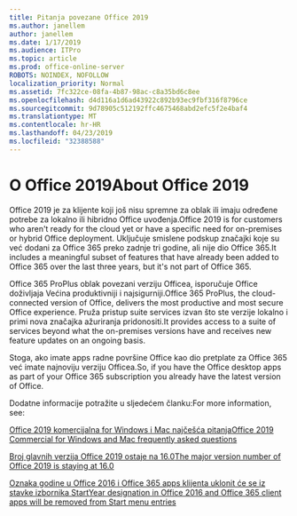 ```yaml
---
title: Pitanja povezane Office 2019
ms.author: janellem
author: janellem
ms.date: 1/17/2019
ms.audience: ITPro
ms.topic: article
ms.prod: office-online-server
ROBOTS: NOINDEX, NOFOLLOW
localization_priority: Normal
ms.assetid: 7fc322ce-08fa-4b87-98ac-c8a35bd6c8ee
ms.openlocfilehash: d4d116a1d6ad43922c892b93ec9fbf316f8796ce
ms.sourcegitcommit: 9d78905c512192ffc4675468abd2efc5f2e4baf4
ms.translationtype: MT
ms.contentlocale: hr-HR
ms.lasthandoff: 04/23/2019
ms.locfileid: "32388588"
---
```

# <a name="about-office-2019"></a><span data-ttu-id="d9746-102">O Office 2019</span><span class="sxs-lookup"><span data-stu-id="d9746-102">About Office 2019</span></span>

<span data-ttu-id="d9746-103">Office 2019 je za klijente koji još nisu spremne za oblak ili imaju određene potrebe za lokalno ili hibridno Office uvođenja.</span><span class="sxs-lookup"><span data-stu-id="d9746-103">Office 2019 is for customers who aren't ready for the cloud yet or have a specific need for on-premises or hybrid Office deployment.</span></span> <span data-ttu-id="d9746-104">Uključuje smislene podskup značajki koje su već dodani za Office 365 preko zadnje tri godine, ali nije dio Office 365.</span><span class="sxs-lookup"><span data-stu-id="d9746-104">It includes a meaningful subset of features that have already been added to Office 365 over the last three years, but it's not part of Office 365.</span></span>
  
<span data-ttu-id="d9746-105">Office 365 ProPlus oblak povezani verziju Officea, isporučuje Office doživljaja Većina produktivniji i najsigurniji.</span><span class="sxs-lookup"><span data-stu-id="d9746-105">Office 365 ProPlus, the cloud-connected version of Office, delivers the most productive and most secure Office experience.</span></span> <span data-ttu-id="d9746-106">Pruža pristup suite services izvan što ste verzije lokalno i primi nova značajka ažuriranja pridonositi.</span><span class="sxs-lookup"><span data-stu-id="d9746-106">It provides access to a suite of services beyond what the on-premises versions have and receives new feature updates on an ongoing basis.</span></span>
  
<span data-ttu-id="d9746-107">Stoga, ako imate apps radne površine Office kao dio pretplate za Office 365 već imate najnoviju verziju Officea.</span><span class="sxs-lookup"><span data-stu-id="d9746-107">So, if you have the Office desktop apps as part of your Office 365 subscription you already have the latest version of Office.</span></span>
  
<span data-ttu-id="d9746-108">Dodatne informacije potražite u sljedećem članku:</span><span class="sxs-lookup"><span data-stu-id="d9746-108">For more information, see:</span></span>
  
[<span data-ttu-id="d9746-109">Office 2019 komercijalna for Windows i Mac najčešća pitanja</span><span class="sxs-lookup"><span data-stu-id="d9746-109">Office 2019 Commercial for Windows and Mac frequently asked questions</span></span>](https://support.microsoft.com/help/4133312)
  
[<span data-ttu-id="d9746-110">Broj glavnih verzija Office 2019 ostaje na 16.0</span><span class="sxs-lookup"><span data-stu-id="d9746-110">The major version number of Office 2019 is staying at 16.0</span></span>](https://docs.microsoft.com/deployoffice/office2019/overview)
  
[<span data-ttu-id="d9746-111">Oznaka godine u Office 2016 i Office 365 apps klijenta uklonit će se iz stavke izbornika Start</span><span class="sxs-lookup"><span data-stu-id="d9746-111">Year designation in Office 2016 and Office 365 client apps will be removed from Start menu entries</span></span>](https://support.office.com/article/8fe5e052-76d2-49de-af30-2e84ed3da907?wt.mc_id=Alchemy_ClientDIA)
  

